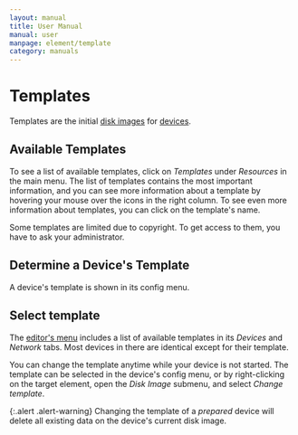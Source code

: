 ```yaml
---
layout: manual
title: User Manual
manual: user
manpage: element/template
category: manuals
---
```


# Templates

Templates are the initial [disk images](../device/image) for [devices](..).

## Available Templates

To see a list of available templates, click on _Templates_ under _Resources_ in the main menu. [](https://master.tomato-lab.org/template/) The list of templates contains the most important information, and you can see more information about a template by hovering your mouse over the icons in the right column. To see even more information about templates, you can click on the template's name.

Some templates are limited due to copyright. To get access to them, you have to ask your administrator.

## Determine a Device's Template

A device's template is shown in its config menu.

## Select template

The [editor's menu](../../topology/editor#men) includes a list of available templates in its _Devices_ and _Network_ tabs. Most devices in there are identical except for their template.

You can change the template anytime while your device is not started. The template can be selected in the device's config menu, or by right-clicking on the target element, open the _Disk Image_ submenu, and select _Change template_.

{:.alert .alert-warning}
Changing the template of a _prepared_ device will delete all existing data on the device's current disk image.
